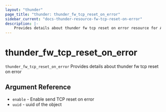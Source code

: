 ```yaml
---
layout: "thunder"
page_title: "thunder: thunder_fw_tcp_reset_on_error"
sidebar_current: "docs-thunder-resource-fw-tcp-reset-on-error"
description: |-
	Provides details about thunder fw tcp reset on error resource for A10
---
```


# thunder\_fw\_tcp\_reset\_on\_error

`thunder_fw_tcp_reset_on_error` Provides details about thunder fw tcp reset on error

## Argument Reference

* `enable` - Enable send TCP reset on error
* `uuid` - uuid of the object

